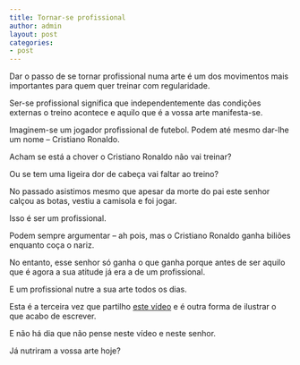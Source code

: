 ```yaml
---
title: Tornar-se profissional
author: admin
layout: post
categories:
- post
---
```

Dar o passo de se tornar profissional numa arte é um dos movimentos mais importantes para quem quer treinar com regularidade.

Ser-se profissional significa que independentemente das condições externas o treino acontece e aquilo que é a vossa arte manifesta-se.

Imaginem-se um jogador profissional de futebol. Podem até mesmo dar-lhe um nome &#8211; Cristiano Ronaldo.

Acham se está a chover o Cristiano Ronaldo não vai treinar?

Ou se tem uma ligeira dor de cabeça vai faltar ao treino?

No passado asistimos mesmo que apesar da morte do pai este senhor calçou as botas, vestiu a camisola e foi jogar.

Isso é ser um profissional.

Podem sempre argumentar &#8211; ah pois, mas o Cristiano Ronaldo ganha biliões enquanto coça o nariz.

No entanto, esse senhor só ganha o que ganha porque antes de ser aquilo que é agora a sua atitude já era a de um profissional.

E um profissional nutre a sua arte todos os dias.

Esta é a terceira vez que partilho <a href="http://www.youtube.com/watch?v=obdd31Q9PqA" target="_blank">este vídeo</a> e é outra forma de ilustrar o que acabo de escrever.

E não há dia que não pense neste vídeo e neste senhor.

Já nutriram a vossa arte hoje?
